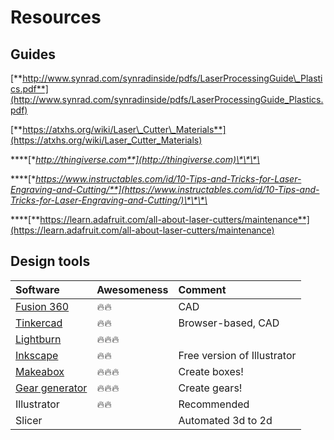 # Resources

## Guides

[**http://www.synrad.com/synradinside/pdfs/LaserProcessingGuide\_Plastics.pdf**](http://www.synrad.com/synradinside/pdfs/LaserProcessingGuide_Plastics.pdf)

[**https://atxhs.org/wiki/Laser\_Cutter\_Materials**](https://atxhs.org/wiki/Laser_Cutter_Materials)

\*\*\*\*[**http://thingiverse.com**](http://thingiverse.com)\*\*\*\*

\*\*\*\*[**https://www.instructables.com/id/10-Tips-and-Tricks-for-Laser-Engraving-and-Cutting/**](https://www.instructables.com/id/10-Tips-and-Tricks-for-Laser-Engraving-and-Cutting/)\*\*\*\*

\*\*\*\*[**https://learn.adafruit.com/all-about-laser-cutters/maintenance**](https://learn.adafruit.com/all-about-laser-cutters/maintenance)  


## Design tools

| Software | Awesomeness | Comment |
| :--- | :--- | :--- |
| [Fusion 360](https://www.autodesk.com/products/fusion-360/overview) | 🔥🔥 | CAD |
| [Tinkercad](https://www.tinkercad.com/) | 🔥🔥 | Browser-based, CAD |
| [Lightburn](https://lightburnsoftware.com/) | 🔥🔥🔥 |  |
| [Inkscape](https://inkscape.org/) | 🔥🔥 | Free version of Illustrator |
| [Makeabox](https://makeabox.io/) | 🔥🔥🔥 | Create boxes! |
| [Gear generator](https://geargenerator.com) | 🔥🔥🔥 | Create gears! |
| Illustrator | 🔥🔥 | Recommended |
| Slicer |  | Automated 3d to 2d |

